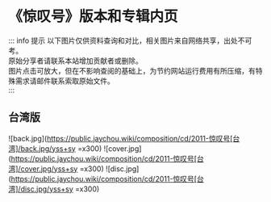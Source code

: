 # 《惊叹号》版本和专辑内页

::: info 提示
以下图片仅供资料查询和对比，相关图片来自网络共享，出处不可考。<br>
原始分享者请联系本站增加贡献者或删除。<br>
图片点击可放大，但在不影响查阅的基础上，为节约网站运行费用有所压缩，有特殊需求请邮件联系索取原始文件。<br>
:::

## 台湾版
![back.jpg](https://public.jaychou.wiki/composition/cd/2011-惊叹号[台湾]/back.jpg/yss+sy =x300)
![cover.jpg](https://public.jaychou.wiki/composition/cd/2011-惊叹号[台湾]/cover.jpg/yss+sy =x300)
![disc.jpg](https://public.jaychou.wiki/composition/cd/2011-惊叹号[台湾]/disc.jpg/yss+sy =x300)